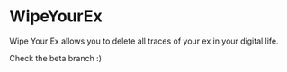 WipeYourEx
==========

Wipe Your Ex allows you to delete all traces of your ex in your digital life. 


Check the beta branch :)
